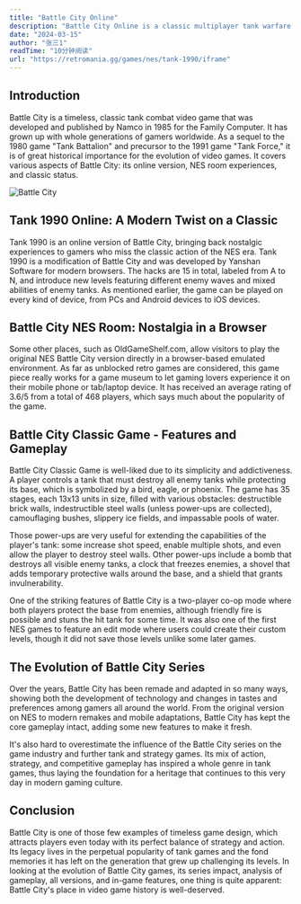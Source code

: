 ```yaml
---
title: "Battle City Online"
description: "Battle City Online is a classic multiplayer tank warfare game developed by Namco in 1985. Players control tanks to destroy enemies and protect their base across various levels. With simple yet addictive gameplay, it offers both single-player and multiplayer modes for intense strategic action."
date: "2024-03-15"
author: "张三1"
readTime: "10分钟阅读"
url: "https://retromania.gg/games/nes/tank-1990/iframe"
---
```


## Introduction 

Battle City is a timeless, classic tank combat video game that was developed and published by Namco in 1985 for the Family Computer. It has grown up with whole generations of gamers worldwide. As a sequel to the 1980 game "Tank Battalion" and precursor to the 1991 game "Tank Force," it is of great historical importance for the evolution of video games. It covers various aspects of Battle City: its online version, NES room experiences, and classic status.

![Battle City](/images/Battle-City.jpg#pic_center)

## Tank 1990 Online: A Modern Twist on a Classic

Tank 1990 is an online version of Battle City, bringing back nostalgic experiences to gamers who miss the classic action of the NES era. Tank 1990 is a modification of Battle City and was developed by Yanshan Software for modern browsers. The hacks are 15 in total, labeled from A to N, and introduce new levels featuring different enemy waves and mixed abilities of enemy tanks. As mentioned earlier, the game can be played on every kind of device, from PCs and Android devices to iOS devices.

## Battle City NES Room: Nostalgia in a Browser

Some other places, such as OldGameShelf.com, allow visitors to play the original NES Battle City version directly in a browser-based emulated environment. As far as unblocked retro games are considered, this game piece really works for a game museum to let gaming lovers experience it on their mobile phone or tab/laptop device. It has received an average rating of 3.6/5 from a total of 468 players, which says much about the popularity of the game.

## Battle City Classic Game - Features and Gameplay

Battle City Classic Game is well-liked due to its simplicity and addictiveness. A player controls a tank that must destroy all enemy tanks while protecting its base, which is symbolized by a bird, eagle, or phoenix. The game has 35 stages, each 13x13 units in size, filled with various obstacles: destructible brick walls, indestructible steel walls (unless power-ups are collected), camouflaging bushes, slippery ice fields, and impassable pools of water.

Those power-ups are very useful for extending the capabilities of the player's tank: some increase shot speed, enable multiple shots, and even allow the player to destroy steel walls. Other power-ups include a bomb that destroys all visible enemy tanks, a clock that freezes enemies, a shovel that adds temporary protective walls around the base, and a shield that grants invulnerability.

One of the striking features of Battle City is a two-player co-op mode where both players protect the base from enemies, although friendly fire is possible and stuns the hit tank for some time. It was also one of the first NES games to feature an edit mode where users could create their custom levels, though it did not save those levels unlike some later games.

## The Evolution of Battle City Series

Over the years, Battle City has been remade and adapted in so many ways, showing both the development of technology and changes in tastes and preferences among gamers all around the world. From the original version on NES to modern remakes and mobile adaptations, Battle City has kept the core gameplay intact, adding some new features to make it fresh.

It's also hard to overestimate the influence of the Battle City series on the game industry and further tank and strategy games. Its mix of action, strategy, and competitive gameplay has inspired a whole genre in tank games, thus laying the foundation for a heritage that continues to this very day in modern gaming culture.

## Conclusion

Battle City is one of those few examples of timeless game design, which attracts players even today with its perfect balance of strategy and action. Its legacy lives in the perpetual popularity of tank games and the fond memories it has left on the generation that grew up challenging its levels. In looking at the evolution of Battle City games, its series impact, analysis of gameplay, all versions, and in-game features, one thing is quite apparent: Battle City's place in video game history is well-deserved.